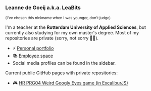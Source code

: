 ### Leanne de Goeij a.k.a. LeaBits
<sup>(I've chosen this nickname when I was younger, don't judge)</sup>

I'm a teacher at the **Rotterdam University of Applied Sciences**, but currently also studying for my own master's degree. Most of my repositories are private (sorry, not sorry :sassy_woman:).

- :zap: [Personal portfolio](https://ldegoeij.nl/)
- :books: [Employee space](https://med.hosted.hr.nl/goelr)
- Social media profiles can be found in the sidebar.


Current public GitHub pages with private repositories:
- :video_game: [HR PRG04 Weird Googly Eyes game (in ExcaliburJS)](https://leabits.github.io/PRG04-Googly-Eyes/)
